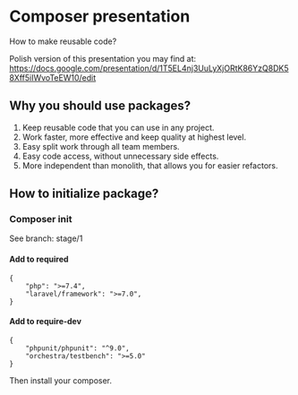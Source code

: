 # Composer presentation
How to make reusable code?

Polish version of this presentation you may find at:
https://docs.google.com/presentation/d/1T5EL4nj3UuLyXjORtK86YzQ8DK58Xff5iIWvoTeEW10/edit

## Why you should use packages?

1. Keep reusable code that you can use in any project.
2. Work faster, more effective and keep quality at highest level.
3. Easy split work through all team members.
4. Easy code access, without unnecessary side effects. 
5. More independent than monolith, that allows you for easier refactors.

## How to initialize package?

### Composer init 
See branch: stage/1

#### Add to required

```
{
    "php": ">=7.4",
    "laravel/framework": ">=7.0",
}
```

#### Add to require-dev

```
{
    "phpunit/phpunit": "^9.0",
    "orchestra/testbench": ">=5.0"
}
```

Then install your composer.

